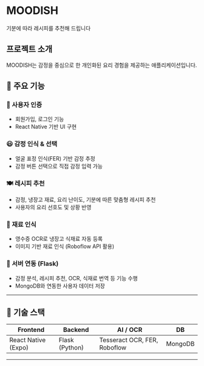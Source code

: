 # MOODISH
기분에 따라 레시피를 추천해 드립니다

## 프로젝트 소개
MOODISH는 감정을 중심으로 한 개인화된 요리 경험을 제공하는 애플리케이션입니다.

## 📱 주요 기능

### 🙍 사용자 인증
- 회원가입, 로그인 기능
- React Native 기반 UI 구현

### 😃 감정 인식 & 선택
- 얼굴 표정 인식(FER) 기반 감정 추정
- 감정 버튼 선택으로 직접 감정 입력 가능

### 🍽️ 레시피 추천
- 감정, 냉장고 재료, 요리 난이도, 기분에 따른 맞춤형 레시피 추천
- 사용자의 요리 선호도 및 상황 반영

### 🛒 재료 인식
- 영수증 OCR로 냉장고 식재료 자동 등록
- 이미지 기반 재료 인식 (Roboflow API 활용)

### 🧠 서버 연동 (Flask)
- 감정 분석, 레시피 추천, OCR, 식재료 번역 등 기능 수행
- MongoDB와 연동한 사용자 데이터 저장

---

## 🧰 기술 스택

| Frontend | Backend | AI / OCR | DB |
|----------|---------|----------|----|
| React Native (Expo) | Flask (Python) | Tesseract OCR, FER, Roboflow | MongoDB |

---
